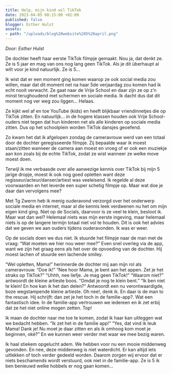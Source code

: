 ```yaml
---
title: Help, mijn kind wil TikTok
date: 2023-04-05 08:15:00 +02:00
published: false
blogger: Esther Hulst
assets:
- path: "/uploads/blog%20website%205%20april.png"
---
```


*Door: Esther Hulst*

De dochter heeft haar eerste TikTok filmpje gemaakt. Nou ja, dat denkt ze. Ze is 5 jaar en mag van ons nog lang geen TikTok. Als je dit überhaupt al wilt voor je kind natuurlijk. Ze is 5… 

Ik wist dat er een moment ging komen waarop ze ook social media zou willen,  maar dat dit moment net na haar 5de verjaardag zou komen had ik echt nooit verwacht. Ze gaat naar de Vrije School en daar zijn ze op z’n minst terughoudend met schermen en sociale media. Ik dacht dus dat dit moment nog ver weg zou liggen… Helaas.

Ze kijkt wel af en toe YouTube (kids) en heeft blijkbaar vriendinnetjes die op TikTok zitten. En natuurlijk... in de hogere klassen houden ook Vrije School-ouders niet tegen dat hun kinderen net als alle kinderen op sociale media zitten. Dus op het schoolplein worden TikTok dansjes geoefend. 

Zo kwam het dat ik afgelopen zondag de cameravrouw werd van een totaal door de dochter geregisseerde filmpje. Zij bepaalde waar ik moest staan/zitten wanneer de camera aan moest en vroeg of er ook een muziekje aan kon zoals bij de echte TikTok, zodat ze wist wanneer ze welke move moest doen.

Terwijl ik me verbaasde over alle aanwezige kennis over TikTok bij mijn 5 jarige dropje, moest ik ook nog goed opletten want deze regisseur/acteur/danser/artiest was veeleisend. Ik regelde al deze voorwaarden en het leverde een super schetig filmpje op. Maar wat doe je daar dan vervolgens mee? 

Met Tg Zwerm heb ik menig ouderavond verzorgd over het onderwerp sociale media en internet, maar al die kennis leek verdwenen nu het om mijn eigen kind ging. Niet op de Socials, daarvoor is ze veel te klein, besloot ik. Maar wat dan wel? Helemaal niets was mijn eerste ingeving, maar helemaal niets is op de langere termijn totaal niet vol te houden. Dit is ook het advies dat we geven we aan ouders tijdens ouderavonden. Ik was er weer.

Op de socials doen we dus niet. Ik stuurde het filmpje naar de man met de vraag: “Wat moeten we hier nou weer mee?” Even snel overleg via de app, want we zijn het graag eens als het over de opvoeding van de dochter. Hij moest lachen of stuurde een lachende smiley. 

“Wel opletten, Mama!” herinnerde de dochter mij aan mijn rol als cameravrouw. “Doe ik!” “Nee hoor Mama, je bent aan het appen. Zet je het straks op TikTok?” “Uhhh, nee liefje. Je mag geen TikTok!” “Waarom niet?” antwoordt de kleine artieste boos. “Omdat je nog te klein bent.” “Ik ben niet te klein! En hoe kan ik het dan delen?” Antwoordt een nu verontwaardigde, boze wegstampende kleine artieste. Oh nee!, denk ik. En daar is de man to the rescue. Hij schrijft: dan zet je het toch in de familie-app?.  Wat een fantastisch idee. In de familie-app vertrouwen we iedereen en ik zet erbij dat ze het niet online mogen zetten. Top!

Ik maan de dochter naar me toe te komen, zodat ik haar kan uitleggen wat we bedacht hebben. “Ik zet het in de familie app!” “Yes, dat vind ik leuk Mama! Dank je! Nu moet je daar zitten en als ik omhoog kom moet je beginnen, oké?” En we kunnen weer verder met waar we mee bezig waren.

Ik haal stiekem opgelucht adem. We hebben voor nu een mooie middenweg gevonden. En nee, deze middenweg is niet waterdicht. Er kan altijd iets uitlekken of toch verder gedeeld worden. Daarom zorgen wij ervoor dat er niets beschamends wordt verstuurd, ook niet in de familie-app. Ze is 5 ik ben benieuwd welke hobbels er nog gaan komen…